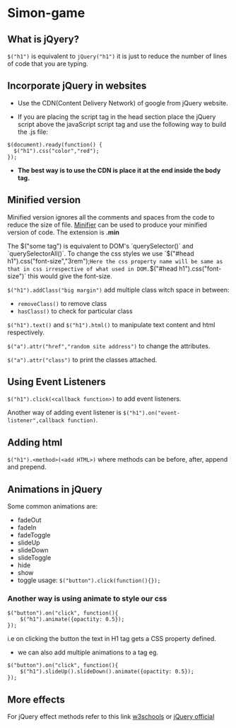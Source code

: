 # Simon-game

## What is jQyery?
`$("h1")` is equivalent to `jQuery("h1")` it is just to reduce the number of lines of code that you are typing.

## Incorporate jQuery in websites
- Use the CDN(Content Delivery Network) of google from jQuery website.

- If you are placing the script tag in the head section place the jQuery script above the javaScript script tag and use the following way 
to build the .js file:
```
$(document).ready(function() {
  $("h1").css("color","red");
}); 
```
- **The best way is to use the CDN is place it at the end inside the body tag.**

## Minified version
Minified version ignores all the comments and spaces from the code to reduce the size of file.
[Minifier](www.minifier.org) can be used to produce your minified version of code. The extension is **.min**

The $("some tag") is equivalent to DOM's `querySelector()` and `querySelectorAll()`.
To change the css styles we use `$("#head h1").css("font-size","3rem");`
Here the css property name will be same as that in css irrespective of what used in DOM.
`$("#head h1").css("font-size")` this would give the font-size.

`$("h1").addClass("big margin")` add multiple class witch space in between:
- `removeClass()` to remove class
- `hasClass()` to check for particular class

`$("h1").text()` and `$("h1").html()` to manipulate text content and html respectively.

`$("a").attr("href","random site address")` to change the attributes.

`$("a").attr("class")` to print the classes attached.

## Using Event Listeners
`$("h1").click(<callback function>)` to add event listeners.

Another way of adding event listener is `$("h1").on("event-listener",callback function)`.

## Adding html 
`$("h1").<method>(<add HTML>)` where methods can be before, after, append and prepend.

## Animations in jQuery
Some common animations are:
- fadeOut
- fadeIn
- fadeToggle
- slideUp
- slideDown
- slideToggle
- hide
- show
- toggle
usage: `$("button").click(function(){});`

### Another way is using animate to style our css
```
$("button").on("click", function(){
	$("h1").animate({opactity: 0.5});
});
```
i.e on clicking the button the text in H1 tag gets a CSS property defined.

- we can also add multiple animations to a tag eg.
```
$("button").on("click", function(){
	$("h1").slideUp().slideDown().animate({opactity: 0.5});
});
```

## More effects
For jQuery effect methods refer to this link [w3schools](https://www.w3schools.com/jquery/jquery_ref_effects.asp) or [jQuery official](https://api.jquery.com/category/effects/)
